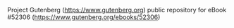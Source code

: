 Project Gutenberg (https://www.gutenberg.org) public repository for
eBook #52306 (https://www.gutenberg.org/ebooks/52306)
